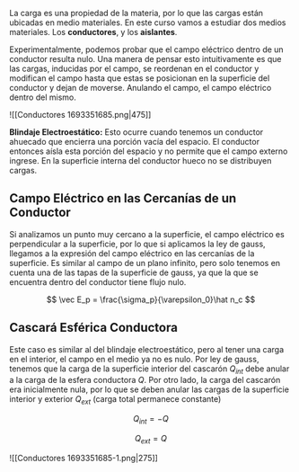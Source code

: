 La carga es una propiedad de la materia, por lo que las cargas están ubicadas en medio materiales. En este curso vamos a estudiar dos medios materiales. Los **conductores**, y los **aislantes**.

Experimentalmente, podemos probar que el campo eléctrico dentro de un conductor resulta nulo. Una manera de pensar esto intuitivamente es que las cargas, inducidas por el campo, se reordenan en el conductor y modifican el campo hasta que estas se posicionan en la superficie del conductor y dejan de moverse. Anulando el campo, el campo eléctrico dentro del mismo.

![[Conductores 1693351685.png|475]]

**Blindaje Electroestático:** Esto ocurre cuando tenemos un conductor ahuecado que encierra una porción vacía del espacio. El conductor entonces aísla esta porción del espacio y no permite que el campo externo ingrese. En la superficie interna del conductor hueco no se distribuyen cargas.

## Campo Eléctrico en las Cercanías de un Conductor

 Si analizamos un punto muy cercano a la superficie, el campo eléctrico es perpendicular a la superficie, por lo que si aplicamos la ley de gauss, llegamos a la expresión del campo eléctrico en las cercanías de la superficie. Es similar al campo de un plano infinito, pero solo tenemos en cuenta una de las tapas de la superficie de gauss, ya que la que se encuentra dentro del conductor tiene flujo nulo.

$$
\vec E_p = \frac{\sigma_p}{\varepsilon_0}\hat n_c
$$

## Cascará Esférica Conductora

Este caso es similar al del blindaje electroestático, pero al tener una carga en el interior, el campo en el medio ya no es nulo. Por ley de gauss, tenemos que la carga de la superficie interior del cascarón $Q_{int}$ debe anular a la carga de la esfera conductora $Q$. Por otro lado, la carga del cascarón era inicialmente nula, por lo que se deben anular las cargas de la superficie interior y exterior $Q_{ext}$ (carga total permanece constante)

$$
Q_{int} = -Q
$$

$$
Q_{ext} = Q
$$

![[Conductores 1693351685-1.png|275]]
